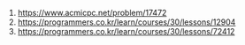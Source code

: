 1. https://www.acmicpc.net/problem/17472
2. https://programmers.co.kr/learn/courses/30/lessons/12904
3. https://programmers.co.kr/learn/courses/30/lessons/72412